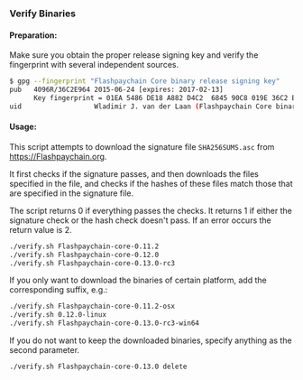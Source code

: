 ### Verify Binaries

#### Preparation:

Make sure you obtain the proper release signing key and verify the fingerprint with several independent sources.

```sh
$ gpg --fingerprint "Flashpaychain Core binary release signing key"
pub   4096R/36C2E964 2015-06-24 [expires: 2017-02-13]
      Key fingerprint = 01EA 5486 DE18 A882 D4C2  6845 90C8 019E 36C2 E964
uid                  Wladimir J. van der Laan (Flashpaychain Core binary release signing key) <laanwj@gmail.com>
```

#### Usage:

This script attempts to download the signature file `SHA256SUMS.asc` from https://Flashpaychain.org.

It first checks if the signature passes, and then downloads the files specified in the file, and checks if the hashes of these files match those that are specified in the signature file.

The script returns 0 if everything passes the checks. It returns 1 if either the signature check or the hash check doesn't pass. If an error occurs the return value is 2.


```sh
./verify.sh Flashpaychain-core-0.11.2
./verify.sh Flashpaychain-core-0.12.0
./verify.sh Flashpaychain-core-0.13.0-rc3
```

If you only want to download the binaries of certain platform, add the corresponding suffix, e.g.:

```sh
./verify.sh Flashpaychain-core-0.11.2-osx
./verify.sh 0.12.0-linux
./verify.sh Flashpaychain-core-0.13.0-rc3-win64
```

If you do not want to keep the downloaded binaries, specify anything as the second parameter.

```sh
./verify.sh Flashpaychain-core-0.13.0 delete
```
